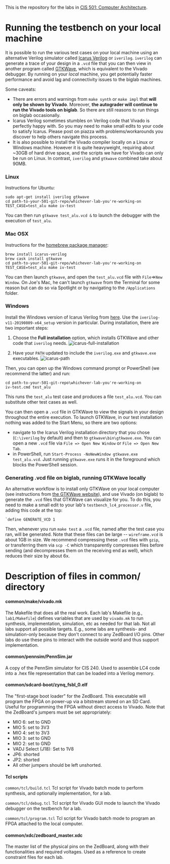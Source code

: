 This is the repository for the labs in [CIS 501: Computer Architecture](http://cis.upenn.edu/~cis501/current/).

# Running the testbench on your local machine

It is possible to run the various test cases on your local machine using an alternative Verilog simulator called [Icarus Verilog](http://iverilog.icarus.com) or `iverilog`. `iverilog` can generate a trace of your design in a `.vcd` file that you can then view in another program called [GTKWave](http://gtkwave.sourceforge.net), which is equivalent to the Vivado debugger. By running on your _local_ machine, you get potentially faster performance and avoid lag and connectivity issues to the biglab machines.

Some caveats:

* There are errors and warnings from `make synth` or `make impl` that **will only be shown by Vivado**. Moreover, **the autograder will continue to run the Vivado tools on biglab**. So there are still reasons to run things on biglab occasionally. 
* Icarus Verilog sometimes stumbles on Verilog code that Vivado is perfectly happy with. So you may need to make small edits to your code to satisfy Icarus. Please post on piazza with problems/workarounds you discover to help others navigate this process.
* It is also possible to install the Vivado compiler locally on a Linux or Windows machine. However it is quite heavyweight, requiring about ~30GB of hard drive space, and the scripts we have for Vivado can only be run on Linux. In contrast, `iverilog` and `gtkwave` combined take about 90MB.

### Linux

Instructions for Ubuntu:

```
sudo apt-get install iverilog gtkwave
cd path-to-your-501-git-repo/whichever-lab-you're-working-on
TEST_CASE=test_alu make iv-test
```

You can then run `gtkwave test_alu.vcd &` to launch the debugger with the execution of `test_alu`.

### Mac OSX

Instructions for the [homebrew package manager](https://brew.sh):

```
brew install icarus-verilog
brew cask install gtkwave
cd path-to-your-501-git-repo/whichever-lab-you're-working-on
TEST_CASE=test_alu make iv-test
```

You can then launch `gtkwave`, and open the `test_alu.vcd` file with `File`=>`New Window`. On Joe's Mac, he can't launch `gtkwave` from the Terminal for some reason but can do so via Spotlight or by navigating to the `/Applications` folder.

### Windows

Install the Windows version of Icarus Verilog from [here](http://bleyer.org/icarus/). Use the `iverilog-v11-20190809-x64_setup` version in particular. During installation, there are two important steps:

1) Choose the **Full installation** option, which installs GTKWave and other code that `iverilog` needs.
![icarus-full-installation](https://github.com/upenn-acg/cis501/raw/master/images/icarus-full-installation.png)

2) Have your `PATH` updated to include the `iverilog.exe` and `gtkwave.exe` executables.
![icarus-path](https://github.com/upenn-acg/cis501/raw/master/images/icarus-path.png)

Then, you can open up the Windows command prompt or PowerShell (we recommend the latter) and run:
```
cd path-to-your-501-git-repo\whichever-lab-you're-working-on
iv-test.cmd test_alu
```
This runs the `test_alu` test case and produces a file `test_alu.vcd`. You can substitute other test cases as well. 

You can then open a `.vcd` file in GTKWave to view the signals in your design throughout the entire execution. To launch GTKWave, in our test installation nothing was added to the Start Menu, so there are two options:
* navigate to the Icarus Verilog installation directory that you chose (`C:\iverilog` by default) and then to `gtkwave\bin\gtkwave.exe`. You can open a new `.vcd` file via `File => Open New Window` or `File => Open New Tab`.
* in PowerShell, run `Start-Process -NoNewWindow gtkwave.exe test_alu.vcd`. Just running `gtkwave.exe` runs it in the foreground which blocks the PowerShell session.


### Generating .vcd file on biglab, running GTKWave locally

An alternative workflow is to install only GTKWave on your local computer (see instructions from [the GTKWave website](http://gtkwave.sourceforge.net)), and use Vivado (on biglab) to generate the `.vcd` files that GTKWave can visualize for you. To do this, you need to make a small edit to your lab's `testbench_lc4_processor.v` file, adding this code at the top:
```
`define GENERATE_VCD 1
```

Then, whenever you run `make test` a `.vcd` file, named after the test case you ran, will be generated. Note that these files can be large -- `wireframe.vcd` is about 1GB in size. We recommend compressing these `.vcd` files with `gzip`, or transferring them via `scp -C` which transparently compresses files before sending (and decompresses them on the receiving end as well), which reduces their size by about 6x.


# Description of files in common/ directory

#### common/make/vivado.mk
The Makefile that does all the real work. Each lab's Makefile (e.g., `lab1/Makefile`) defines variables that are used by `vivado.mk` to run synthesis, implementation, simulation, etc as needed for that lab. Not all labs support all possible targets. E.g., some labs are synthesis- and simulation-only because they don't connect to any ZedBoard I/O pins. Other labs do use these pins to interact with the outside world and thus support implementation.

#### common/pennsim/PennSim.jar
A copy of the PennSim simulator for CIS 240. Used to assemble LC4 code into a .hex file representation that can be loaded into a Verilog memory.

#### common/sdcard-boot/zynq_fsbl_0.elf
The "first-stage boot loader" for the ZedBoard. This executable will program the FPGA on power-up via a bitstream stored on an SD Card. Useful for programming the FPGA without direct access to Vivado. Note that the ZedBoard's jumpers must be set appropriately:
* MIO 6: set to GND
* MIO 5: set to 3V3
* MIO 4: set to 3V3
* MIO 3: set to GND
* MIO 2: set to GND
* VADJ Select (J18): Set to 1V8
* JP6: shorted
* JP2: shorted
* All other jumpers should be left unshorted.

#### Tcl scripts
`common/tcl/build.tcl` Tcl script for Vivado batch mode to perform synthesis, and optionally implementation, for a lab.

`common/tcl/debug.tcl` Tcl script for Vivado GUI mode to launch the Vivado debugger on the testbench for a lab.

`common/tcl/program.tcl` Tcl script for Vivado batch mode to program an FPGA attached to the local computer.

#### common/xdc/zedboard_master.xdc
The master list of the physical pins on the ZedBoard, along with their functionalities and required voltages. Used as a reference to create constraint files for each lab. 
